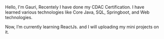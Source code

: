 Hello, 
I'm Gauri, 
Recentely I have done my CDAC Certification. I have learned various technologies like Core Java, SQL, Springboot, and Web technologies. 

Now, I’m currently learning ReactJs. and I will uploading my mini projects on it.

